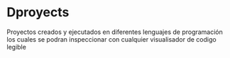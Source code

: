 # Dproyects
Proyectos creados y ejecutados en diferentes lenguajes de programación  los cuales se podran inspeccionar con cualquier visualisador de codigo legible
